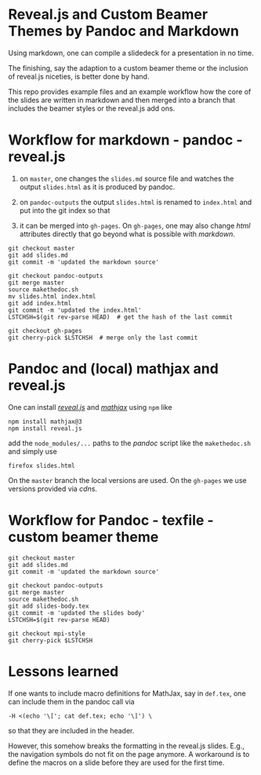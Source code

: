 # Reveal.js and Custom Beamer Themes by Pandoc and Markdown

Using markdown, one can compile a slidedeck for a presentation in no time.

The finishing, say the adaption to a custom beamer theme or the inclusion of
reveal.js niceties, is better done by hand.

This repo provides example files and an example workflow how the core of the
slides are written in markdown and then merged into a branch that includes the
beamer styles or the reveal.js add ons.

<!-- The slides are live at
[http://janheiland.de/pandoc-reveal-ghp/](http://janheiland.de/pandoc-reveal-ghp/).
To control them remotely, open a [master
instance](http://janheiland.de/pandoc-reveal-ghp/?s=3b8b9997d1f16ed4) in a
different browser or device. This feature is provided by the *multiplex* module
of *reveal.js*. See the approach by
[seanho00](https://github.com/seanho00/reveal-multiplex) for a lightweight
realization. -->

# Workflow for markdown - pandoc - reveal.js 

1. on `master`, one changes the `slides.md` source file and watches the output
   `slides.html` as it is produced by pandoc.

2. on `pandoc-outputs` the output `slides.html` is renamed to 
   `index.html` and put into the git index so that

3. it can be merged into `gh-pages`. On `gh-pages`, one may also change *html*
   attributes directly that go beyond what is possible with *markdown*.

```
git checkout master
git add slides.md
git commit -m 'updated the markdown source'

git checkout pandoc-outputs
git merge master
source makethedoc.sh
mv slides.html index.html
git add index.html
git commit -m 'updated the index.html'
LSTCHSH=$(git rev-parse HEAD)  # get the hash of the last commit

git checkout gh-pages
git cherry-pick $LSTCHSH  # merge only the last commit
```

# Pandoc and (local) mathjax and reveal.js

One can install [*reveal.js*](https://github.com/hakimel/reveal.js) and
[*mathjax*](https://github.com/mathjax/MathJax-src) using `npm` like

```
npm install mathjax@3
npm install reveal.js
```

add the `node_modules/...` paths to the *pandoc* script like the `makethedoc.sh`
and simply use

```
firefox slides.html
```

On the `master` branch the local versions are used. On the `gh-pages` we use
versions provided via *cdn*s.

# Workflow for Pandoc - texfile - custom beamer theme
```
git checkout master
git add slides.md
git commit -m 'updated the markdown source'

git checkout pandoc-outputs
git merge master
source makethedoc.sh
git add slides-body.tex
git commit -m 'updated the slides body'
LSTCHSH=$(git rev-parse HEAD)

git checkout mpi-style
git cherry-pick $LSTCHSH
```

# Lessons learned 

If one wants to include macro definitions for MathJax, say in `def.tex`, one can include them
in the pandoc call via

```
-H <(echo '\['; cat def.tex; echo '\]') \
```

so that they are included in the header.

However, this somehow breaks the formatting in the reveal.js slides. E.g., the
navigation symbols do not fit on the page anymore. A workaround is to define the
macros on a slide before they are used for the first time.
